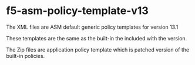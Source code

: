 # f5-asm-policy-template-v13
The XML files are ASM default generic policy templates for version 13.1

These templates are the same as the built-in the included with the version.

The Zip files are application policy template which is patched version of the built-in policies.
